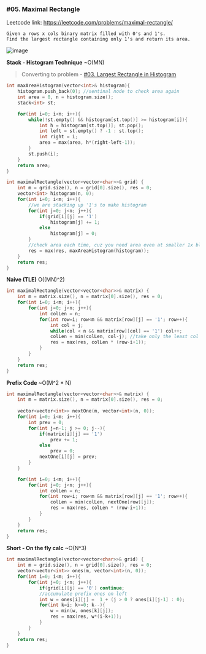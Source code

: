 ### #05. Maximal Rectangle

Leetcode link: https://leetcode.com/problems/maximal-rectangle/

```
Given a rows x cols binary matrix filled with 0's and 1's.
Find the largest rectangle containing only 1's and return its area.
```

![image](https://user-images.githubusercontent.com/27401142/201677560-41e45492-292f-426c-a21b-b7f7feff9551.png)

**Stack - Histogram Technique** ~O(MN)
> Converting to problem - [#03. Largest Rectangle in Histogram](https://github.com/geekykant/SDE-Placement-Interview/blob/master/Stack/%2303.LargestRectangleinHistogram.md)
```cpp
int maxAreaHistogram(vector<int>& histogram){
    histogram.push_back(0); //sentinal node to check area again
    int area = 0, n = histogram.size();
    stack<int> st;

    for(int i=0; i<n; i++){
        while(!st.empty() && histogram[st.top()] >= histogram[i]){
            int h = histogram[st.top()]; st.pop();
            int left = st.empty() ? -1 : st.top();
            int right = i;
            area = max(area, h*(right-left-1));
        }
        st.push(i);
    }
    return area;
}

int maximalRectangle(vector<vector<char>>& grid) {
    int m = grid.size(), n = grid[0].size(), res = 0;
    vector<int> histogram(n, 0);
    for(int i=0; i<m; i++){
        //we are stacking up '1's to make histogram
        for(int j=0; j<n; j++){
            if(grid[i][j] == '1')
                histogram[j] += 1;
            else
                histogram[j] = 0;
        }
        //check area each time, cuz you need area even at smaller 1x blocks
        res = max(res, maxAreaHistogram(histogram));
    }
    return res;
}
```

**Naive (TLE)** O((MN)^2)
```cpp
int maximalRectangle(vector<vector<char>>& matrix) {
    int m = matrix.size(), n = matrix[0].size(), res = 0;
    for(int i=0; i<m; i++){
        for(int j=0; j<n; j++){
            int colLen = n;
            for(int row=i; row<m && matrix[row][j] == '1'; row++){
                int col = j;
                while(col < n && matrix[row][col] == '1') col++;
                colLen = min(colLen, col-j); //take only the least col expanded you can see
                res = max(res, colLen * (row-i+1));
            }
        }
    }
    return res;
}
```

**Prefix Code** ~O(M^2 * N)
```cpp
int maximalRectangle(vector<vector<char>>& matrix) {
    int m = matrix.size(), n = matrix[0].size(), res = 0;
    
    vector<vector<int>> nextOne(m, vector<int>(n, 0));
    for(int i=0; i<m; i++){
        int prev = 0;
        for(int j=n-1; j >= 0; j--){
            if(matrix[i][j] == '1')
                prev += 1;
            else
                prev = 0;
            nextOne[i][j] = prev;
        }
    }

    for(int i=0; i<m; i++){
        for(int j=0; j<n; j++){
            int colLen = n;
            for(int row=i; row<m && matrix[row][j] == '1'; row++){
                colLen = min(colLen, nextOne[row][j]);
                res = max(res, colLen * (row-i+1));
            }
        }
    }
    return res;
}
```

**Short - On the fly calc** ~O(N^3)
```cpp
int maximalRectangle(vector<vector<char>>& grid) {
    int m = grid.size(), n = grid[0].size(), res = 0;
    vector<vector<int>> ones(m, vector<int>(n, 0));
    for(int i=0; i<m; i++){
        for(int j=0; j<n; j++){
            if(grid[i][j] == '0') continue;
            //accumulate prefix ones on left
            int w = ones[i][j] =  1 + (j > 0 ? ones[i][j-1] : 0);
            for(int k=i; k>=0; k--){
                w = min(w, ones[k][j]);
                res = max(res, w*(i-k+1));
            }
        }
    }
    return res;
}
```
